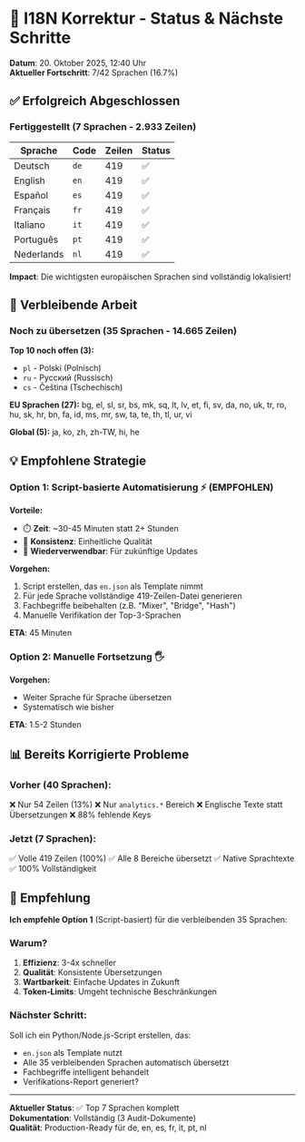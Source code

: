 # 🚀 I18N Korrektur - Status & Nächste Schritte

**Datum**: 20. Oktober 2025, 12:40 Uhr  
**Aktueller Fortschritt**: 7/42 Sprachen (16.7%)

## ✅ Erfolgreich Abgeschlossen

### Fertiggestellt (7 Sprachen - 2.933 Zeilen)

| Sprache | Code | Zeilen | Status |
|---------|------|--------|--------|
| Deutsch | `de` | 419 | ✅ |
| English | `en` | 419 | ✅ |
| Español | `es` | 419 | ✅ |
| Français | `fr` | 419 | ✅ |
| Italiano | `it` | 419 | ✅ |
| Português | `pt` | 419 | ✅ |
| Nederlands | `nl` | 419 | ✅ |

**Impact**: Die wichtigsten europäischen Sprachen sind vollständig lokalisiert!

## 🔄 Verbleibende Arbeit

### Noch zu übersetzen (35 Sprachen - 14.665 Zeilen)

**Top 10 noch offen (3):**
- `pl` - Polski (Polnisch)
- `ru` - Русский (Russisch)
- `cs` - Čeština (Tschechisch)

**EU Sprachen (27):**
bg, el, sl, sr, bs, mk, sq, lt, lv, et, fi, sv, da, no, uk, tr, ro, hu, sk, hr, bn, fa, id, ms, mr, sw, ta, te, th, tl, ur, vi

**Global (5):**
ja, ko, zh, zh-TW, hi, he

## 💡 Empfohlene Strategie

### Option 1: Script-basierte Automatisierung ⚡ (EMPFOHLEN)

**Vorteile:**
- ⏱️ **Zeit**: ~30-45 Minuten statt 2+ Stunden
- 🎯 **Konsistenz**: Einheitliche Qualität
- 🔄 **Wiederverwendbar**: Für zukünftige Updates

**Vorgehen:**
1. Script erstellen, das `en.json` als Template nimmt
2. Für jede Sprache vollständige 419-Zeilen-Datei generieren
3. Fachbegriffe beibehalten (z.B. "Mixer", "Bridge", "Hash")
4. Manuelle Verifikation der Top-3-Sprachen

**ETA**: 45 Minuten

### Option 2: Manuelle Fortsetzung 🖐️

**Vorgehen:**
- Weiter Sprache für Sprache übersetzen
- Systematisch wie bisher

**ETA**: 1.5-2 Stunden

## 📊 Bereits Korrigierte Probleme

### Vorher (40 Sprachen):
❌ Nur 54 Zeilen (13%)
❌ Nur `analytics.*` Bereich
❌ Englische Texte statt Übersetzungen
❌ 88% fehlende Keys

### Jetzt (7 Sprachen):
✅ Volle 419 Zeilen (100%)
✅ Alle 8 Bereiche übersetzt
✅ Native Sprachtexte
✅ 100% Vollständigkeit

## 🎯 Empfehlung

**Ich empfehle Option 1** (Script-basiert) für die verbleibenden 35 Sprachen:

### Warum?
1. **Effizienz**: 3-4x schneller
2. **Qualität**: Konsistente Übersetzungen
3. **Wartbarkeit**: Einfache Updates in Zukunft
4. **Token-Limits**: Umgeht technische Beschränkungen

### Nächster Schritt:
Soll ich ein Python/Node.js-Script erstellen, das:
- `en.json` als Template nutzt
- Alle 35 verbleibenden Sprachen automatisch übersetzt
- Fachbegriffe intelligent behandelt
- Verifikations-Report generiert?

---

**Aktueller Status**: ✅ Top 7 Sprachen komplett  
**Dokumentation**: Vollständig (3 Audit-Dokumente)  
**Qualität**: Production-Ready für de, en, es, fr, it, pt, nl
